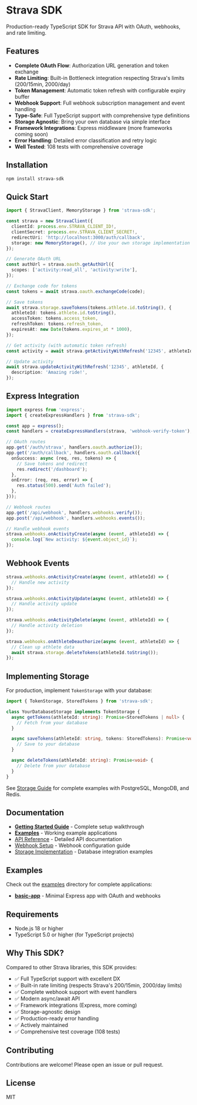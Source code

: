 # Strava SDK

Production-ready TypeScript SDK for Strava API with OAuth, webhooks, and rate limiting.

## Features

- **Complete OAuth Flow**: Authorization URL generation and token exchange
- **Rate Limiting**: Built-in Bottleneck integration respecting Strava's limits (200/15min, 2000/day)
- **Token Management**: Automatic token refresh with configurable expiry buffer
- **Webhook Support**: Full webhook subscription management and event handling
- **Type-Safe**: Full TypeScript support with comprehensive type definitions
- **Storage Agnostic**: Bring your own database via simple interface
- **Framework Integrations**: Express middleware (more frameworks coming soon)
- **Error Handling**: Detailed error classification and retry logic
- **Well Tested**: 108 tests with comprehensive coverage

## Installation

```bash
npm install strava-sdk
```

## Quick Start

```typescript
import { StravaClient, MemoryStorage } from 'strava-sdk';

const strava = new StravaClient({
  clientId: process.env.STRAVA_CLIENT_ID!,
  clientSecret: process.env.STRAVA_CLIENT_SECRET!,
  redirectUri: 'http://localhost:3000/auth/callback',
  storage: new MemoryStorage(), // Use your own storage implementation
});

// Generate OAuth URL
const authUrl = strava.oauth.getAuthUrl({
  scopes: ['activity:read_all', 'activity:write'],
});

// Exchange code for tokens
const tokens = await strava.oauth.exchangeCode(code);

// Save tokens
await strava.storage.saveTokens(tokens.athlete.id.toString(), {
  athleteId: tokens.athlete.id.toString(),
  accessToken: tokens.access_token,
  refreshToken: tokens.refresh_token,
  expiresAt: new Date(tokens.expires_at * 1000),
});

// Get activity (with automatic token refresh)
const activity = await strava.getActivityWithRefresh('12345', athleteId);

// Update activity
await strava.updateActivityWithRefresh('12345', athleteId, {
  description: 'Amazing ride!',
});
```

## Express Integration

```typescript
import express from 'express';
import { createExpressHandlers } from 'strava-sdk';

const app = express();
const handlers = createExpressHandlers(strava, 'webhook-verify-token');

// OAuth routes
app.get('/auth/strava', handlers.oauth.authorize());
app.get('/auth/callback', handlers.oauth.callback({
  onSuccess: async (req, res, tokens) => {
    // Save tokens and redirect
    res.redirect('/dashboard');
  },
  onError: (req, res, error) => {
    res.status(500).send('Auth failed');
  },
}));

// Webhook routes
app.get('/api/webhook', handlers.webhooks.verify());
app.post('/api/webhook', handlers.webhooks.events());

// Handle webhook events
strava.webhooks.onActivityCreate(async (event, athleteId) => {
  console.log(`New activity: ${event.object_id}`);
});
```

## Webhook Events

```typescript
strava.webhooks.onActivityCreate(async (event, athleteId) => {
  // Handle new activity
});

strava.webhooks.onActivityUpdate(async (event, athleteId) => {
  // Handle activity update
});

strava.webhooks.onActivityDelete(async (event, athleteId) => {
  // Handle activity deletion
});

strava.webhooks.onAthleteDeauthorize(async (event, athleteId) => {
  // Clean up athlete data
  await strava.storage.deleteTokens(athleteId.toString());
});
```

## Implementing Storage

For production, implement `TokenStorage` with your database:

```typescript
import { TokenStorage, StoredTokens } from 'strava-sdk';

class YourDatabaseStorage implements TokenStorage {
  async getTokens(athleteId: string): Promise<StoredTokens | null> {
    // Fetch from your database
  }

  async saveTokens(athleteId: string, tokens: StoredTokens): Promise<void> {
    // Save to your database
  }

  async deleteTokens(athleteId: string): Promise<void> {
    // Delete from your database
  }
}
```

See [Storage Guide](./docs/storage.md) for complete examples with PostgreSQL, MongoDB, and Redis.

## Documentation

- **[Getting Started Guide](./docs/getting-started.md)** - Complete setup walkthrough
- **[Examples](./examples/)** - Working example applications
- [API Reference](./docs/api-reference.md) - Detailed API documentation
- [Webhook Setup](./docs/webhooks.md) - Webhook configuration guide
- [Storage Implementation](./docs/storage.md) - Database integration examples

## Examples

Check out the [examples](./examples/) directory for complete applications:

- **[basic-app](./examples/basic-app/)** - Minimal Express app with OAuth and webhooks

## Requirements

- Node.js 18 or higher
- TypeScript 5.0 or higher (for TypeScript projects)

## Why This SDK?

Compared to other Strava libraries, this SDK provides:

- ✅ Full TypeScript support with excellent DX
- ✅ Built-in rate limiting (respects Strava's 200/15min, 2000/day limits)
- ✅ Complete webhook support with event handlers
- ✅ Modern async/await API
- ✅ Framework integrations (Express, more coming)
- ✅ Storage-agnostic design
- ✅ Production-ready error handling
- ✅ Actively maintained
- ✅ Comprehensive test coverage (108 tests)

## Contributing

Contributions are welcome! Please open an issue or pull request.

## License

MIT